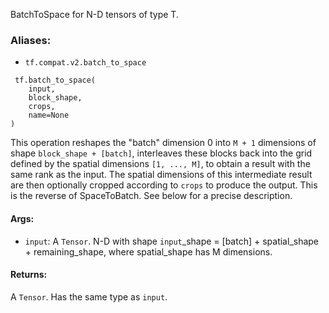 BatchToSpace for N-D tensors of type T.
### Aliases:
- `tf.compat.v2.batch_to_space`

```
 tf.batch_to_space(
    input,
    block_shape,
    crops,
    name=None
)
```
This operation reshapes the "batch" dimension 0 into `M + 1` dimensions of shape `block_shape + [batch]`, interleaves these blocks back into the grid defined by the spatial dimensions `[1, ..., M]`, to obtain a result with the same rank as the input. The spatial dimensions of this intermediate result are then optionally cropped according to `crops` to produce the output. This is the reverse of SpaceToBatch. See below for a precise description.
#### Args:
- `input`: A `Tensor`. N-D with shape `input`_shape = [batch] + spatial_shape + remaining_shape, where spatial_shape has M dimensions.
#### Returns:
A `Tensor`. Has the same type as `input`.
